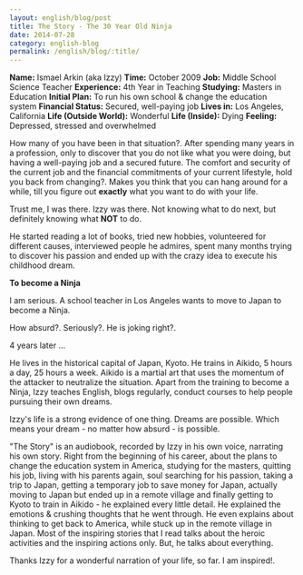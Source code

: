 ```yaml
---
layout: english/blog/post
title: The Story - The 30 Year Old Ninja
date: 2014-07-28
category: english-blog
permalink: /english/blog/:title/
---
```


**Name:** Ismael Arkin (aka Izzy)
**Time:** October 2009
**Job:** Middle School Science Teacher
**Experience:** 4th Year in Teaching
**Studying:** Masters in Education
**Initial Plan:** To run his own school & change the education system
**Financial Status:** Secured, well-paying job
**Lives in:** Los Angeles, California
**Life (Outside World):** Wonderful
**Life (Inside):** Dying
**Feeling:** Depressed, stressed and overwhelmed

How many of you have been in that situation?. After spending many years in a profession, only to discover that you do not like what you were doing, but having a well-paying job and a secured future. The comfort and security of the current job and the financial commitments of your current lifestyle, hold you back from changing?. Makes you think that you can hang around for a while, till you figure out **exactly** what you want to do with your life.

Trust me, I was there. Izzy was there. Not knowing what to do next, but definitely knowing what **NOT** to do.

He started reading a lot of books, tried new hobbies, volunteered for different causes, interviewed people he admires, spent many months trying to discover his passion and ended up with the crazy idea to execute his childhood dream.

**To become a Ninja**

I am serious. A school teacher in Los Angeles wants to move to Japan to become a Ninja.

How absurd?. Seriously?. He is joking right?.

4 years later ...

He lives in the historical capital of Japan, Kyoto. He trains in Aikido, 5 hours a day, 25 hours a week. Aikido is a martial art that uses the momentum of the attacker to neutralize the situation. Apart from the training to become a Ninja, Izzy teaches English, blogs regularly, conduct courses to help people pursuing their own dreams.

Izzy's life is a strong evidence of one thing. Dreams are possible. Which means your dream - no matter how absurd - is possible.

"The Story" is an audiobook, recorded by Izzy in his own voice, narrating his own story. Right from the beginning of his career, about the plans to change the education system in America, studying for the masters, quitting his job, living with his parents again, soul searching for his passion, taking a trip to Japan, getting a temporary job to save money for Japan, actually moving to Japan but ended up in a remote village and finally getting to Kyoto to train in Aikido - he explained every little detail. He explained the emotions & crushing thoughts that he went through. He even explains about thinking to get back to America, while stuck up in the remote village in Japan. Most of the inspiring stories that I read talks about the heroic activities and the inspiring actions only. But, he talks about everything.

Thanks Izzy for a wonderful narration of your life, so far. I am inspired!.
